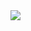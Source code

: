 <a href="https://portal.azure.com/#create/Microsoft.Template/uri/https%3A%2F%2Fraw.githubusercontent.com%2Fchaeschpi%2Fdeploy%2Fdev%2Farm%2Fsa.json" target="_blank">
  <img src="https://aka.ms/deploytoazurebutton"/>
</a>